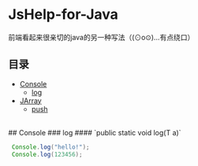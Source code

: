 # JsHelp-for-Java
前端看起来很亲切的java的另一种写法（(⊙o⊙)…有点绕口）
<br />
## 目录
* [Console](#console) 
  * [log](#log) 
* [JArray](#jarray) 
  * [push](#push) 
  
<br />
## Console 
### log 
#### `public static <T> void log(T a)`

```Java
 Console.log("hello!");
 Console.log(123456);
```
<br />
